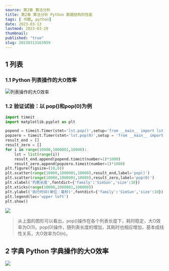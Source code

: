 ```yaml
---
source: 第2章 算法分析
title: 第2章 算法分析 Python 数据结构的性能
tags: [ 书籍, python]
date: 2023-03-13
lastmod: 2023-03-20 
thumbnail:  
published: "true"
slug: 20230313163959
---
```



## 1 列表

### 1.1 Python 列表操作的大O效率

![列表操作的大O效率](https://thumbsnap.com/i/2DDgfhqi.png)

### 1.2 验证试验：以 pop()和pop(0)为例

```python
import timeit
import matplotlib.pyplot as plt

popend = timeit.Timer(stmt='lst.pop()',setup='from __main__ import lst')
popzero = timeit.Timer(stmt='lst.pop(0)',setup = 'from __main__ import lst')
result_end = []
result_zero = []
for i in range(10000,1000001,10000):
    lst = list(range(i))
    result_end.append(popend.timeit(number=1)*1000)
    result_zero.append(popzero.timeit(number=1)*1000)
plt.figure(figsize=(10,6))
plt.scatter(range(10000,1000001,10000),result_end,label='pop()')
plt.scatter(range(10000,1000001,10000),result_zero,label='pop(0)')
plt.xlabel('列表长度',fontdict={'family':'SimSun','size':10})
plt.xticks(range(10000,1000001,100000))
plt.ylabel('执行时间(单位：毫秒)',fontdict={'family':'SimSun','size':10})
plt.legend(loc='upper left')
plt.show()
```
![](https://thumbsnap.com/i/EfVBorYt.png)

>从上面的图形可以看出，pop()操作在各个列表长度下，耗时稳定，大O效率为O(1)。pop(0)操作，随列表长度的增加，其耗时也相应增加，基本成线性关系，大O效率为O(n)。 

## 2 字典 Python 字典操作的大O效率
![](https://thumbsnap.com/i/Bnu8Xwgo.png)

